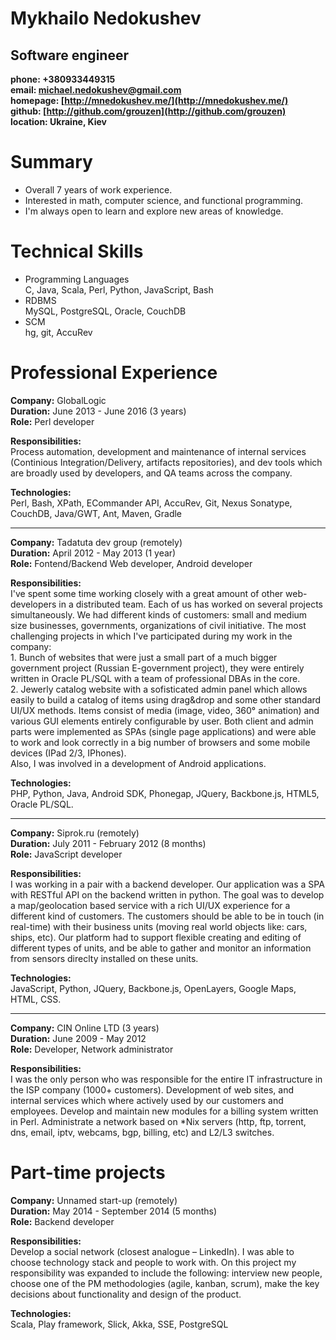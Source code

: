 Mykhailo Nedokushev
=========================
Software engineer
-----------------------

**phone:    +380933449315**  
**email:    michael.nedokushev@gmail.com**  
**homepage: [http://mnedokushev.me/](http://mnedokushev.me/)**  
**github:   [http://github.com/grouzen](http://github.com/grouzen)**  
**location: Ukraine, Kiev**  

# Summary
* Overall 7 years of work experience.
* Interested in math, computer science, and functional programming.
* I'm always open to learn and explore new areas of knowledge.

# Technical Skills
* Programming Languages  
  C, Java, Scala, Perl, Python, JavaScript, Bash
* RDBMS  
  MySQL, PostgreSQL, Oracle, CouchDB
* SCM  
  hg, git, AccuRev

# Professional Experience

**Company:**          GlobalLogic  
**Duration:**         June 2013 - June 2016 (3 years)  
**Role:**             Perl developer

**Responsibilities:**  
    Process automation, development and maintenance of internal services
    (Continious Integration/Delivery, artifacts repositories), and dev tools which are
    broadly used by developers, and QA teams across the company.
    
**Technologies:**  
    Perl, Bash, XPath, ECommander API, AccuRev, Git, Nexus Sonatype, CouchDB, Java/GWT, Ant, Maven, Gradle

------------------------------------------------------------------------------------------------------------------------

**Company:**          Tadatuta dev group (remotely)  
**Duration:**         April 2012 - May 2013 (1 year)  
**Role:**             Fontend/Backend Web developer, Android developer

**Responsibilities:**  
    I've spent some time working closely with a great amount of other web-developers
    in a distributed team. Each of us has worked on several projects simultaneously.
    We had different kinds of customers: small and medium size businesses, governments,
    organizations of civil initiative. The most challenging projects in which I've
    participated during my work in the company:  
    1. Bunch of websites that were just a small part of a much bigger government
       project (Russian E-government project), they were entirely written in Oracle PL/SQL
       with a team of professional DBAs in the core.  
       2. Jewerly catalog website with a sofisticated admin panel which allows easily to build
       a catalog of items using drag&drop and some other standard UI/UX methods. Items
       consist of media (image, video, 360° animation) and various GUI elements entirely
       configurable by user. Both client and admin parts were implemented as SPAs
       (single page applications) and were able to work and look correctly in a big number of
       browsers and some mobile devices (IPad 2/3, IPhones).  
    Also, I was involved in a development of Android applications.
       
**Technologies:**  
    PHP, Python, Java, Android SDK, Phonegap, JQuery, Backbone.js, HTML5, Oracle PL/SQL.   

------------------------------------------------------------------------------------------------------------------------

**Company:**          Siprok.ru (remotely)  
**Duration:**         July 2011 - February 2012 (8 months)  
**Role:**             JavaScript developer

**Responsibilities:**  
    I was working in a pair with a backend developer.
    Our application was a SPA with RESTful API on the backend written in python.
    The goal was to develop a map/geolocation based service with a rich UI/UX experience for
    a different kind of customers. The customers should be able to be in touch (in real-time)
    with their business units (moving real world objects like: cars, ships, etc). Our platform
    had to support flexible creating and editing of different types of units, and be able to
    gather and monitor an information from sensors direclty installed on these units.
    
**Technologies:**  
    JavaScript, Python, JQuery, Backbone.js, OpenLayers, Google Maps, HTML, CSS.

------------------------------------------------------------------------------------------------------------------------

**Company:**          CIN Online LTD (3 years)  
**Duration:**         June 2009 - May 2012  
**Role:**             Developer, Network administrator

**Responsibilities:**  
    I was the only person who was responsible for the entire IT infrastructure in the
    ISP company (1000+ customers). Development of web sites, and internal services which
    where actively used by our customers and employees. Develop and maintain new modules
    for a billing system written in Perl. Administrate a network based on *Nix servers
    (http, ftp, torrent, dns, email, iptv, webcams, bgp, billing, etc) and L2/L3 switches.

# Part-time projects

**Company:**  Unnamed start-up (remotely)  
**Duration:** May 2014 - September 2014 (5 months)  
**Role:**     Backend developer

**Responsibilities:**  
    Develop a social network (closest analogue – LinkedIn).
    I was able to choose technology stack and people to work with.
    On this project my responsibility was expanded to include the following:
    interview new people, choose one of the PM methodologies (agile, kanban, scrum),
    make the key decisions about functionality and design of the product.
    
**Technologies:**  
    Scala, Play framework, Slick, Akka, SSE, PostgreSQL
